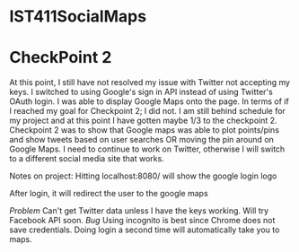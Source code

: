 # IST411SocialMaps

# CheckPoint 2
At this point, I still have not resolved my issue with Twitter not accepting my keys. I switched to using Google's sign in API instead of using Twitter's OAuth login. I was able to display Google Maps onto the page. In terms of if I reached my goal for Checkpoint 2; I did not. I am still behind schedule for my project and at this point I have gotten maybe 1/3 to the checkpoint 2. Checkpoint 2 was to show that Google maps was able to plot points/pins and show tweets based on user searches OR moving the pin around on Google Maps. I need to continue to work on Twitter, otherwise  I will switch to a different social media site that works. 

Notes on project:
Hitting localhost:8080/  will show the google login logo

After login, it will redirect the user to the google maps

*Problem* Can't get Twitter data unless I have the keys working. Will try Facebook API soon.
*Bug* Using incognito is best since Chrome does not save credentials. Doing login a second time will automatically take you to maps.
